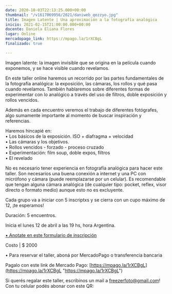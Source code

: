 ```yaml
---
date: 2020-10-03T22:13:25.000+00:00
thumbnail: "/v1617069956/2021/daniweb_qezzyo.jpg"
title: Imagen Latente | Una aproximación a la fotografía analógica
inicio: 2021-02-15T21:00:00.000+00:00
docente: Daniela Eliana Flores
lugar: Online
mercadopago_link: https://mpago.la/1rXCBgL
finalizado: true

---
```

Imagen latente: la imagen invisible que se origina en la película cuando exponemos, y se hace visible cuando revelamos.

En este taller online haremos un recorrido por las partes fundamentales de la fotografía analógica: la exposición, las cámaras, los rollos y qué pasa cuando revelamos. También hablaremos sobre diferentes formas de experimentar con lo analógico a través del uso de filtros, doble exposición y rollos vencidos.

Además en cada encuentro veremos el trabajo de diferentes fotógrafes, algo sumamente importante al momento de buscar inspiración y referencias.

Haremos hincapié en:  
• Los básicos de la exposición. ISO + diafragma + velocidad  
• Las cámaras y los objetivos.  
• Rollos vencidos - forzado - proceso cruzado  
• Experimentación: film soup, doble expos, filtros  
• El revelado

No es necesario tener experiencia en fotografía analógica para hacer este taller. Son necesarios una buena conexión a internet y una PC con micrófono y cámara (puede reemplazarse por un celular). Es recomendable que tengan alguna cámara analógica (de cualquier tipo: pocket, reflex, visor directo o formato medio) aunque esto no es excluyente.

Cada grupo va a iniciar con 5 inscriptxs y se cierra con un cupo máximo de 12, ¡te esperamos!

Duración: 5 encuentros.

Inicia el lunes 12 de abril a las 19 hs, hora Argentina. 

[• Anotate en este formulario de inscripción](https://docs.google.com/forms/d/1qAI4nE1hbguAxM7z1nneYAdTDwvGEQSiZPt1RbJEx3Y/edit)

Costo | $ 2000

• Para reservar el taller, aboná por MercadoPago o transferencia bancaria

Pagalo con este link de Mercado Pago: [https://mpago.la/1rXCBgL](https://mpago.la/1rXCBgL "https://mpago.la/1rXCBgL")

Si querés regalar este taller, escribinos un mail a freezerfoto@gmail.com! Con tu celular podés abonar con este QR: